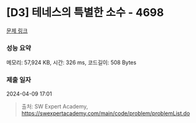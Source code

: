# [D3] 테네스의 특별한 소수 - 4698 

[문제 링크](https://swexpertacademy.com/main/code/problem/problemDetail.do?contestProbId=AWRuoqCKkE0DFAXt) 

### 성능 요약

메모리: 57,924 KB, 시간: 326 ms, 코드길이: 508 Bytes

### 제출 일자

2024-04-09 17:01



> 출처: SW Expert Academy, https://swexpertacademy.com/main/code/problem/problemList.do